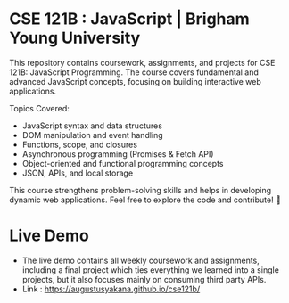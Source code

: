 # CSE 121B : JavaScript | Brigham Young University
This repository contains coursework, assignments, 
and projects for CSE 121B: JavaScript Programming. 
The course covers fundamental and advanced JavaScript 
concepts, focusing on building interactive web applications.

Topics Covered:
- JavaScript syntax and data structures
- DOM manipulation and event handling
- Functions, scope, and closures
- Asynchronous programming (Promises & Fetch API)
- Object-oriented and functional programming concepts
- JSON, APIs, and local storage

This course strengthens problem-solving skills and helps in developing dynamic web applications. Feel free to explore the code and contribute! 🚀


# Live Demo
- The live demo contains all weekly coursework and assignments, including a final project which ties everything we learned into a single projects,
  but it also focuses mainly on consuming third party APIs.
- Link : https://augustusyakana.github.io/cse121b/
